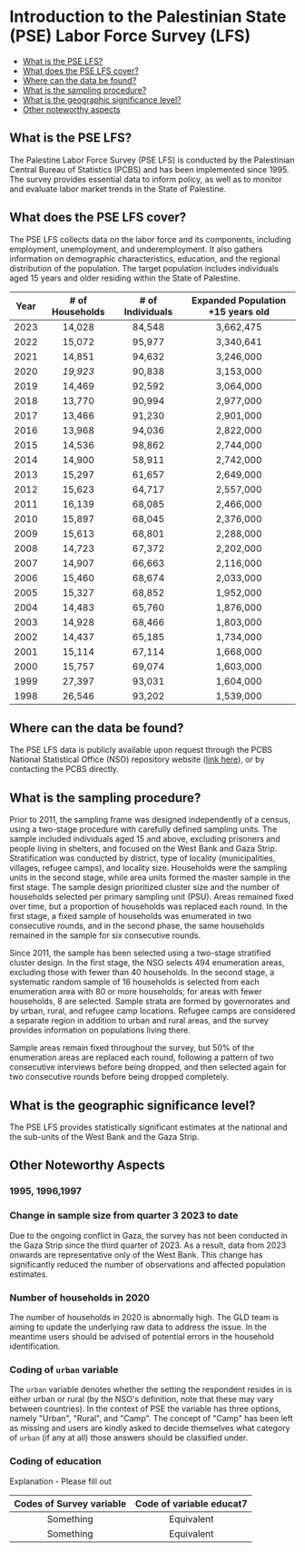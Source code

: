# Introduction to the Palestinian State (PSE) Labor Force Survey (LFS)

- [What is the PSE LFS?](#what-is-the-pse-lfs)
- [What does the PSE LFS cover?](#what-does-the-pse-lfs-cover)
- [Where can the data be found?](#where-can-the-data-be-found)
- [What is the sampling procedure?](#what-is-the-sampling-procedure)
- [What is the geographic significance level?](#what-is-the-geographic-significance-level)
- [Other noteworthy aspects](#other-noteworthy-aspects)

## What is the PSE LFS?

The Palestine Labor Force Survey (PSE LFS) is conducted by the Palestinian Central Bureau of Statistics (PCBS) and has been implemented since 1995. The survey provides essential data to inform policy, as well as to monitor and evaluate labor market trends in the State of Palestine.

## What does the PSE LFS cover?

The PSE LFS collects data on the labor force and its components, including employment, unemployment, and underemployment. It also gathers information on demographic characteristics, education, and the regional distribution of the population. The target population includes individuals aged 15 years and older residing within the State of Palestine.

| **Year** | **# of Households** | **# of Individuals** | **Expanded Population +15 years old** |
| :------: | :-------:           | :-------:            | :-------:               |
| 2023      | 14,028             | 84,548               |  3,662,475              | 
| 2022      | 15,072             | 95,977               |    3,340,641| 
| 2021      | 14,851             | 94,632               |  3,246,000              | 
| 2020      | *19,923*           | 90,838               |  3,153,000              | 
| 2019      | 14,469             | 92,592               |  3,064,000              | 
| 2018      | 13,770             | 90,994               |  2,977,000              | 
| 2017      | 13,466             | 91,230               |  2,901,000              | 
| 2016      | 13,968             | 94,036               |  2,822,000              | 
| 2015      | 14,536             | 98,862               |  2,744,000              | 
| 2014 |   14,900        |   58,911    |  2,742,000        |
| 2013 |   15,297        |   61,657    |   2,649,000        |
| 2012 |   15,623        |   64,717    |   2,557,000       |
| 2011 |   16,139        |   68,085    |   2,466,000        |
| 2010 |   15,897        |   68,045    |   2,376,000      |
| 2009 |   15,613        |   68,801    |   2,288,000        |
| 2008 |   14,723        |   67,372    |   2,202,000 |
| 2007 |   14,907        |   66,663    |   2,116,000   |
| 2006 |   15,460        |   68,674    |   2,033,000        |
| 2005 |   15,327        |   68,852    |    1,952,000        |
| 2004 |   14,483        |   65,760    |    1,876,000       |
| 2003 |   14,928        |   68,466    |    1,803,000       |
| 2002 |   14,437        |   65,185    |    1,734,000        |
| 2001 |   15,114        |   67,114    |    1,668,000        |
| 2000 |   15,757        |   69,074    |    1,603,000        |
| 1999 |   27,397        |   93,031    |    1,604,000        |
| 1998 |   26,546        |   93,202    |    1,539,000        |

## Where can the data be found?

The PSE LFS data is publicly available upon request through the PCBS National Statistical Office (NSO) repository website ([link here](https://www.pcbs.gov.ps/PCBS-Metadata-en-v5.2/index.php/catalog/?page=1&collection%5B%5D=Employment-Unemployment&ps=100)), or by contacting the PCBS directly.

## What is the sampling procedure?

Prior to 2011, the sampling frame was designed independently of a census, using a two-stage procedure with carefully defined sampling units. The sample included individuals aged 15 and above, excluding prisoners and people living in shelters, and focused on the West Bank and Gaza Strip. Stratification was conducted by district, type of locality (municipalities, villages, refugee camps), and locality size. Households were the sampling units in the second stage, while area units formed the master sample in the first stage. The sample design prioritized cluster size and the number of households selected per primary sampling unit (PSU). Areas remained fixed over time, but a proportion of households was replaced each round. In the first stage, a fixed sample of households was enumerated in two consecutive rounds, and in the second phase, the same households remained in the sample for six consecutive rounds.

Since 2011, the sample has been selected using a two-stage stratified cluster design. In the first stage, the NSO selects 494 enumeration areas, excluding those with fewer than 40 households. In the second stage, a systematic random sample of 16 households is selected from each enumeration area with 80 or more households; for areas with fewer households, 8 are selected. Sample strata are formed by governorates and by urban, rural, and refugee camp locations. Refugee camps are considered a separate region in addition to urban and rural areas, and the survey provides information on populations living there.

Sample areas remain fixed throughout the survey, but 50% of the enumeration areas are replaced each round, following a pattern of two consecutive interviews before being dropped, and then selected again for two consecutive rounds before being dropped completely.

## What is the geographic significance level?

The PSE LFS provides statistically significant estimates at the national and the sub-units of the West Bank and the Gaza Strip.

## Other Noteworthy Aspects 

### 1995, 1996,1997

### Change in sample size from quarter 3 2023 to date

Due to the ongoing conflict in Gaza, the survey has not been conducted in the Gaza Strip since the third quarter of 2023. As a result, data from 2023 onwards are representative only of the West Bank. This change has significantly reduced the number of observations and affected population estimates.

### Number of households in 2020

The number of households in 2020 is abnormally high. The GLD team is aiming to update the underlying raw data to address the issue. In the meantime users should be advised of potential errors in the household identification.

### Coding of `urban` variable

The `urban` variable denotes whether the setting the respondent resides in is either urban or rural (by the NSO's definition, note that these may vary between countries). In the context of PSE the variable has three options, namely "Urban", "Rural", and "Camp". The concept of "Camp" has been left as missing and users are kindly asked to decide themselves what category of `urban` (if any at all) those answers should be classified under.

### Coding of education

Explanation - Please fill out

| **Codes of Survey variable** | **Code of variable educat7** | 
| :------:                     | :-------:           | 
| Something                    | Equivalent          |
| Something                    | Equivalent          |


